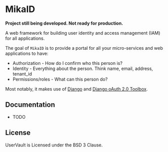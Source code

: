 MikaID
====

**Project still being developed. Not ready for production.**

A web framework for building user identity and access management (IAM) for all applications.

The goal of ``MikaID`` is to provide a portal for all your micro-services and web applications to have:

* Authorization - How do I confirm who this person is?
* Identity - Everything about the person. Think name, email, address, tenant_id
* Permissions/roles - What can this person do?

Most notably, it makes use of [Django](https://www.djangoproject.com) and [Django oAuth 2.0 Toolbox](https://github.com/jazzband/django-oauth-toolkit).

## Documentation

* TODO

## License

UserVault is Licensed under the BSD 3 Clause.
